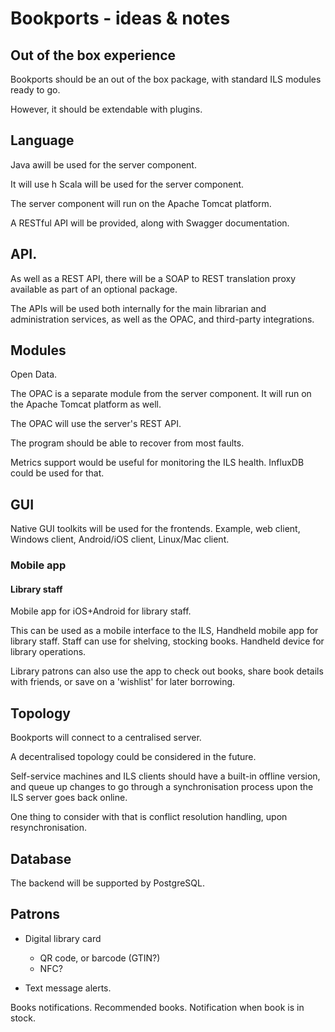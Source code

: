 # Bookports - ideas & notes

## Out of the box experience

Bookports should be an out of the box package, with standard ILS
modules ready to go.

However, it should be extendable with plugins.

## Language

Java awill be used for the server component.

It will use h
Scala will be used for the server component.

The server component will run on the Apache Tomcat platform.

A RESTful API will be provided, along with Swagger documentation.

## API.

As well as a REST API, there will be a SOAP to REST translation proxy available
as part of an optional package.

The APIs will be used both internally for the main librarian and administration
services, as well as the OPAC, and third-party integrations.

## Modules

Open Data.

The OPAC is a separate module from the server component. It will run on the
Apache Tomcat platform as well.

The OPAC will use the server's REST API.

The program should be able to recover from most faults.

Metrics support would be useful for monitoring the ILS
health. InfluxDB could be used for that.

## GUI

Native GUI toolkits will be used for the frontends. Example, web
client, Windows client, Android/iOS client, Linux/Mac client.

### Mobile app

#### Library staff

Mobile app for iOS+Android for library staff.

This can be used as a mobile interface to the ILS,
Handheld mobile app for library staff.
Staff can use for shelving, stocking books. Handheld device for
library operations.

Library patrons can also use the app to check out books, share book details
with friends, or save on a 'wishlist' for later borrowing.

## Topology

Bookports will connect to a centralised server.

A decentralised topology could be considered in the future.

Self-service machines and ILS clients should have a built-in offline
version, and queue up changes to go through a synchronisation process
upon the ILS server goes back online.

One thing to consider with that is conflict resolution handling, upon
resynchronisation.

## Database

The backend will be supported by PostgreSQL.

## Patrons

* Digital library card
   - QR code, or barcode (GTIN?)
   - NFC?

* Text message alerts.

Books notifications.
Recommended books.
Notification when book is in stock.
